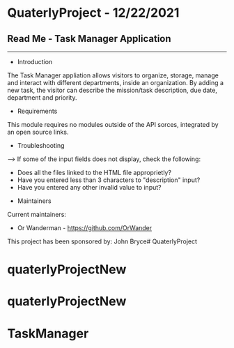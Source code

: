 # QuaterlyProject - 12/22/2021

## Read Me - Task Manager Application
-----------------------------------

 * Introduction

 The Task Manager appliation allows visitors to organize, storage, manage and interact with different departments, inside an organization.
 By adding a new task, the visitor can describe the mission/task description, due date, department and priority.

 * Requirements

This module requires no modules outside of the API sorces, integrated by an open source links.

 * Troubleshooting

  --> If some of the input fields does not display, check the following:
  - Does all the files linked to the HTML file approprietly?
  - Have you entered less than 3 characters to "description" input?
  - Have you entered any other invalid value to input?


 * Maintainers

 Current maintainers:
 * Or Wanderman - https://github.com/OrWander

 This project has been sponsored by:
 John Bryce# QuaterlyProject
# quaterlyProjectNew
# quaterlyProjectNew
# TaskManager
